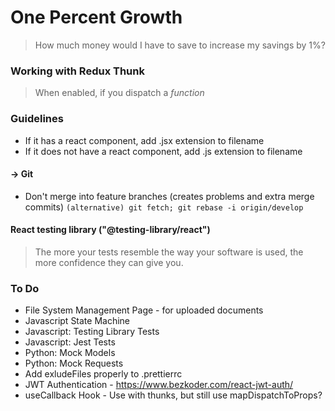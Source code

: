 # One Percent Growth

> How much money would I have to save
> to increase my savings by 1%?

### Working with Redux Thunk

> When enabled, if you dispatch a _function_

### Guidelines

-   If it has a react component, add .jsx extension to filename
-   If it does not have a react component, add .js extension to filename

#### -> Git
-   Don't merge into feature branches (creates problems and extra merge commits)
    `(alternative) git fetch; git rebase -i origin/develop`

#### React testing library ("@testing-library/react")

> The more your tests resemble the way
> your software is used, the more
> confidence they can give you.

### To Do

- File System Management Page - for uploaded documents
- Javascript State Machine
- Javascript: Testing Library Tests
- Javascript: Jest Tests
- Python: Mock Models
- Python: Mock Requests
- Add exludeFiles properly to .prettierrc
- JWT Authentication - https://www.bezkoder.com/react-jwt-auth/
- useCallback Hook - Use with thunks, but still use mapDispatchToProps?
